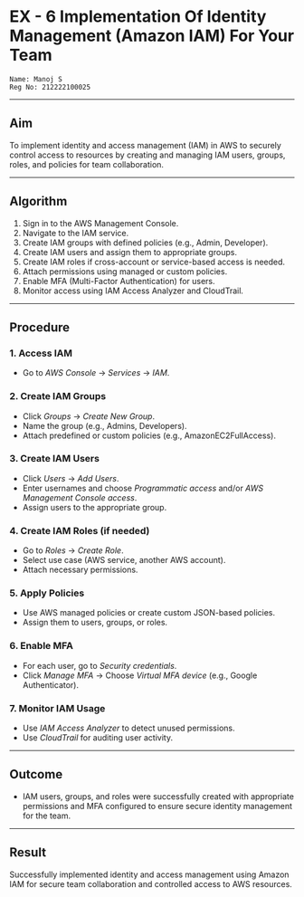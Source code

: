# EX - 6 Implementation Of Identity Management (Amazon IAM) For Your Team

```
Name: Manoj S
Reg No: 212222100025
```
---

## Aim

To implement identity and access management (IAM) in AWS to securely control access to resources by creating and managing IAM users, groups, roles, and policies for team collaboration.

---

## Algorithm

1. Sign in to the AWS Management Console.
2. Navigate to the IAM service.
3. Create IAM groups with defined policies (e.g., Admin, Developer).
4. Create IAM users and assign them to appropriate groups.
5. Create IAM roles if cross-account or service-based access is needed.
6. Attach permissions using managed or custom policies.
7. Enable MFA (Multi-Factor Authentication) for users.
8. Monitor access using IAM Access Analyzer and CloudTrail.

---

## Procedure

### 1. Access IAM

- Go to *AWS Console* → *Services* → *IAM*.

### 2. Create IAM Groups

- Click *Groups* → *Create New Group*.
- Name the group (e.g., Admins, Developers).
- Attach predefined or custom policies (e.g., AmazonEC2FullAccess).

### 3. Create IAM Users

- Click *Users* → *Add Users*.
- Enter usernames and choose *Programmatic access* and/or *AWS Management Console access*.
- Assign users to the appropriate group.

### 4. Create IAM Roles (if needed)

- Go to *Roles* → *Create Role*.
- Select use case (AWS service, another AWS account).
- Attach necessary permissions.

### 5. Apply Policies

- Use AWS managed policies or create custom JSON-based policies.
- Assign them to users, groups, or roles.

### 6. Enable MFA

- For each user, go to *Security credentials*.
- Click *Manage MFA* → Choose *Virtual MFA device* (e.g., Google Authenticator).

### 7. Monitor IAM Usage

- Use *IAM Access Analyzer* to detect unused permissions.
- Use *CloudTrail* for auditing user activity.

---

## Outcome

- IAM users, groups, and roles were successfully created with appropriate permissions and MFA configured to ensure secure identity management for the team.

---

## Result

Successfully implemented identity and access management using Amazon IAM for secure team collaboration and controlled access to AWS resources.
